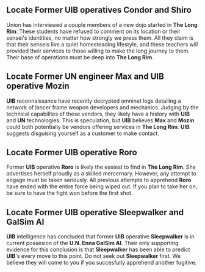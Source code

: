 ## Locate Former UIB operatives **Condor** and **Shiro**

Union has interviewed a couple members of a new dojo started in **The Long Rim**. These students have refused to comment on its location or their sensei's identities, no matter how strongly we press them. All they claim is that their senseis live a quiet homesteading lifestyle, and these teachers will provided their services to those willing to make the long journey to them. Their base of operations must be deep into **The Long Rim**. 

## Locate Former UN engineer **Max** and UIB operative **Mozin**

**UIB** reconnaissance have recently decrypted omninet logs detailing a network of lancer frame weapon developers and mechanics. Judging by the technical capabilites of these vendors, they likely have a history with **UIB** and **UN** technologies. This is speculation, but **UIB** believes **Max** and **Mozin** could both potentially be vendors offering services in **The Long Rim**. **UIB** suggests disguising yourself as a customer to make contact.

## Locate Former UIB operative **Roro**

Former **UIB** operative **Roro** is likely the easiest to find in **The Long Rim**. She advertises herself proudly as a skilled mercernary. However, any attempt to engage must be taken seriously. All previous attempts to apprehend **Roro** have ended with the entire force being wiped out. If you plan to take her on, be sure to have the fight won before the first shot.

## Locate Former UIB operative **Sleepwalker** and GalSim AI

**UIB** intelligence has concluded that former **UIB** operative **Sleepwalker** is in current possesion of the **U.N. Enna GalSim AI**. Their only supporting evidence for this conclusion is that **Sleepwalker** has been able to predict **UIB**'s every move to this point. Do not seek out **Sleepwalker** first. We believe they will come to you if you succesfully apprehend another fugitive.